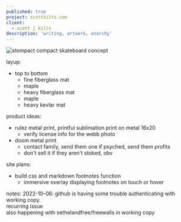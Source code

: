 ```yaml
---
published: true
project: scottkilts.com
client:
  - scott j kilts
description: 'writing, artwork, anarchy'
---
```

![stompact compact skateboard concept]({{site.baseurl}}/media/stompact-working.GIF)   
   
 layup:
  - top to bottom
    - fine fiberglass mat
    - maple
    - heavy fiberglass mat
    - maple
    - heavy kevlar mat  
  
product ideas:      
- rulez metal print, printful sublimation print on metal 16x20   
  - verify license info for the webb photo  
- doom metal print
  - contact family, send them one if psyched, send them profits
  - don't sell it if they aren't stoked, obv  
  
site plans:  
- build css and markdown footnotes function       
  - immersive overlay displaying footnotes on touch or hover  
  
   
notes:
  2022-10-06: 
  github is having some trouble authenticating with working copy.  
  recurring issue  
  also happening with sethelandfree/freewalls in working copy    
